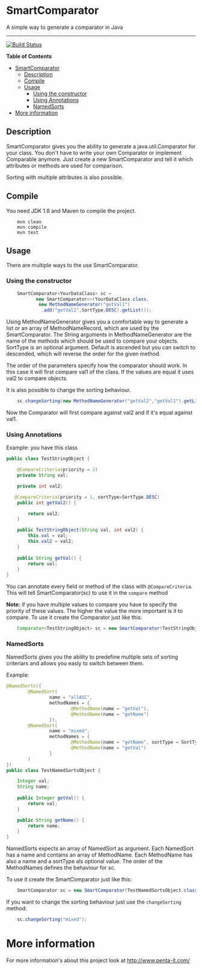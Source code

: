 SmartComparator
===============

A simple way to generate a comparator in Java

------------------------

[![Build Status](https://p1tt187.ci.cloudbees.com/job/SmartComparator/badge/icon)](https://p1tt187.ci.cloudbees.com/job/SmartComparator/)

**Table of Contents**  

- [SmartComparator](#smartcomparator)
	- [Description](#description)
	- [Compile](#compile)
	- [Usage](#usage)
		- [Using the constructor](#using-the-constructor)
		- [Using Annotations](#using-annotations)
		- [NamedSorts](#namedsorts)
- [More information](#more-information)

## Description
SmartComparator gives you the ability to generate a java.util.Comparator for your class. You don't have to write your own Comparator or implement Comparable anymore. Just create a new SmartComparator and tell it which attributes or methods are used for comparison.

Sorting with multiple attributes is also possible.

## Compile
You need JDK 1.8 and Maven to compile the project.
```shell
    mvn clean
    mvn compile
    mvn test
```
## Usage
There are multiple ways to the use SmartComparator.

### Using the constructor
```Java
    SmartComparator<YourDataClass> sc =
           new SmartComparator<>(YourDataClass.class,
            new MethodNameGenerator("getVal1")
             .add("getVal2",SortType.DESC).getList());
```

Using MethodNameGenerator gives you a comfortable way to generate a list or an array of MethodNameRecord, which are used by the SmartComparator.
The String arguments in MethodNameGenerator are the name of the methods which should be used to compare your objects. SortType is an optional argument. Default is ascended but you can switch to descended, which will reverse the order for the given method.

The order of the parameters specify how the comparator should work. In this case it will first compare val1 of the class. If the values are equal it uses val2 to compare objects.

It is also possible to change the sorting behaviour.
```Java
    sc.changeSorting(new MethodNameGenerator("getVal2","getVal1").getList());
```
Now the Comparator will first compare against val2 and if it's equal against val1.

### Using Annotations
Example: you have this class
```Java
public class TestStringObject {

    @CompareCriteria(priority = 2)
    private String val;

    private int val2;

   @CompareCriteria(priority = 1, sortType=SortType.DESC)
    public int getVal2() {

        return val2;
    }

    public TestStringObject(String val, int val2) {
        this.val = val;
        this.val2 = val2;
    }
   
    public String getVal() {
        return val;
    }  
}
```
You can annotate every field or method of the class with  `@CompareCriteria`. This will tell SmartComparator(sc) to use it in the `compare` method

**Note:** if you have multiple values to compare you have to specify the priority of these values. The higher the value the more important is it to compare. 
To use it create the Comparator just like this:
```Java
    Comparator<TestStringObject> sc = new SmartComparator(TestStringObject.class);
```
### NamedSorts
NamedSorts gives you the ability to predefine multiple sets of sorting criteriars and allows you easly to switch between them.

Example:
```Java
@NamedSorts({
        @NamedSort(
                name = "allASC",
                methodNames = {
                        @MethodName(name = "getVal"),
                        @MethodName(name = "getName")
                }),
        @NamedSort(
                name = "mixed",
                methodNames = {
                        @MethodName(name = "getName", sortType = SortType.DESC),
                        @MethodName(name = "getVal")
                }
        )
})
public class TestNamedSortsObject {

    Integer val;
    String name;
   
    public Integer getVal() {
        return val;
    }

    public String getName() {
        return name;
    }  
}
```

NamedSorts expects an array of NamedSort as argument. Each NamedSort has a name and contains an array of MethodName. Each MethodName has also a name and a sortType als optional value. The order of the MethodNames defines the behaviour for sc.

To use it create the SmartComparator just like this:
```Java
    SmartComparator sc = new SmartComparator(TestNamedSortsObject.class, "allASC");
```

If you want to change the sorting behaviour just use the `changeSorting` method:
```Java
    sc.changeSorting("mixed");
```

# More information
For more information's about this project look at http://www.penta-it.com/
